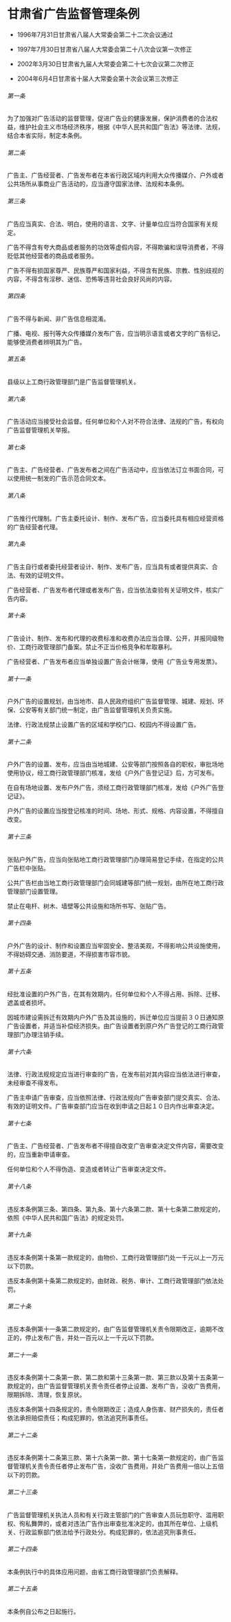 # 甘肃省广告监督管理条例

- 1996年7月31日甘肃省八届人大常委会第二十二次会议通过

- 1997年7月30日甘肃省八届人大常委会第二十八次会议第一次修正

- 2002年3月30日甘肃省九届人大常委会第二十七次会议第二次修正

- 2004年6月4日甘肃省十届人大常委会第十次会议第三次修正

<!-- INFO END -->

###### 第一条

为了加强对广告活动的监督管理，促进广告业的健康发展，保护消费者的合法权益，维护社会主义市场经济秩序，根据《中华人民共和国广告法》等法律、法规，结合本省实际，制定本条例。

###### 第二条

广告主、广告经营者、广告发布者在本省行政区域内利用大众传播媒介、户外或者公共场所从事商业广告活动的，应当遵守国家法律、法规和本条例。

###### 第三条

广告应当真实、合法、明白，使用的语言、文字、计量单位应当符合国家有关规定。

广告不得含有夸大商品或者服务的功效等虚假内容，不得欺骗和误导消费者，不得贬低其他经营者的商品或者服务。

广告不得有损国家尊严、民族尊严和国家利益，不得含有民族、宗教、性别歧视的内容，不得含有淫秽、迷信、恐怖等违背社会良好风尚的内容。

###### 第四条

广告不得与新闻、非广告信息相混淆。

广播、电视、报刊等大众传播媒介发布广告，应当明示语言或者文字的广告标记，能够使消费者辨明其为广告。

###### 第五条

县级以上工商行政管理部门是广告监督管理机关。

###### 第六条

广告活动应当接受社会监督。任何单位和个人对不符合法律、法规的广告，有权向广告监督管理机关举报。

###### 第七条

广告主、广告经营者、广告发布者之间在广告活动中，应当依法订立书面合同，可以使用统一制发的广告示范合同文本。

###### 第八条

广告推行代理制。广告主委托设计、制作、发布广告，应当委托具有相应经营资格的广告经营者代理。

###### 第九条

广告主自行或者委托经营者设计、制作、发布广告，应当具有或者提供真实、合法、有效的证明文件。

广告经营者、广告发布者代理或者发布广告，应当依法查验有关证明文件，核实广告内容。

###### 第十条

广告设计、制作、发布和代理的收费标准和收费办法应当合理、公开，并报同级物价、工商行政管理部门备案。禁止不正当价格竞争和牟取暴利。

广告经营者、广告发布者应当单独设置广告会计帐簿，使用《广告业专用发票》。

###### 第十一条

户外广告的设置规划，由当地市、县人民政府组织广告监督管理、城建、规划、环保、公安等有关部门统一制定，由广告监督管理机关负责实施。

法律、行政法规禁止设置广告的区域和学校门口、校园内不得设置广告。

###### 第十二条

户外广告的设置、发布，应当由当地城建、公安等部门按照各自的职权，审批场地使用协议，经工商行政管理部门核准，发给《户外广告登记证》后，方可发布。

在自有场地设置、发布户外广告，须经工商行政管理部门核准，发给《户外广告登记证》。

户外广告的设置应当按登记核准的时间、场地、形式、规格、内容设置，不得擅自改变。

###### 第十三条

张贴户外广告，应当向张贴地工商行政管理部门办理简易登记手续，在指定的公共广告栏中张贴。

公共广告栏由当地工商行政管理部门会同城建等部门统一规划，由所在地工商行政管理部门设置管理。

禁止在电杆、树木、墙壁等公共设施和场所书写、张贴广告。

###### 第十四条

户外广告的设计、制作和设置应当牢固安全、整洁美观，不得影响公共设施使用，不得妨碍交通、消防要道，不得损害市容市貌。

###### 第十五条

经批准设置的户外广告，在其有效期内，任何单位和个人不得占用、拆除、迁移、遮盖或者损坏。

因城市建设需拆迁有效期内户外广告及其设施的，拆迁单位应当提前３０日通知原广告设置者，并适当补偿经济损失。由广告设置者到原户外广告登记的工商行政管理部门办理注销手续。

###### 第十六条

法律、行政法规规定应当进行审查的广告，在发布前对其内容应当依法进行审查，未经审查不得发布。

广告主申请广告审查，应当依照法律、行政法规向广告审查部门提交真实、合法、有效的证明文件。广告审查部门应当在收到申请之日起１０日内作出审查决定。

###### 第十七条

广告主、广告经营者、广告发布者不得擅自改变广告审查决定文件内容，需要改变的，应当重新申请审查。

任何单位和个人不得伪造、变造或者转让广告审查决定文件。

###### 第十八条

违反本条例第三条、第四条、第九条、第十六条第二款、第十七条第二款规定的，依照《中华人民共和国广告法》的规定处罚。

###### 第十九条

违反本条例第十条第一款规定的，由物价、工商行政管理部门处一千元以上一万元以下罚款。

违反本条例第十条第二款规定的，由财政、税务、审计、工商行政管理部门依法处罚。

###### 第二十条

违反本条例第十一条第二款规定的，由广告监督管理机关责令限期改正，逾期不改正的，停止发布广告，并处一百元以上一千元以下罚款。

###### 第二十一条

违反本条例第十二条第一款、第二款和第十三条第一款、第三款以及第十五条第一款规定的，由广告监督管理机关责令责任者停止设置、发布广告，没收广告费用，限期拆除、清理，恢复原状。

违反本条例第十四条规定的，责令限期改正；造成人身伤害、财产损失的，责任者依法承担赔偿责任；构成犯罪的，依法追究刑事责任。

###### 第二十二条

违反本条例第十二条第三款、第十六条第一款、第十七条第一款规定的，由广告监督管理机关责令责任者停止发布广告，没收广告费用，并处广告费用一倍以上五倍以下的罚款。

###### 第二十三条

广告监督管理机关执法人员和有关行政主管部门的广告审查人员玩忽职守、滥用职权、徇私舞弊的，或者对违法广告作出审查批准决定的，由其所在单位、上级机关、行政监察部门依法给予行政处分。构成犯罪的，依法追究刑事责任。

###### 第二十四条

本条例执行中的具体应用问题，由省工商行政管理部门负责解释。

###### 第二十五条

本条例自公布之日起施行。
